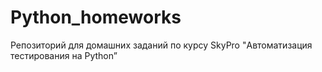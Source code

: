 # Python_homeworks
Репозиторий для домашних заданий по курсу SkyPro "Автоматизация тестирования на Python”
